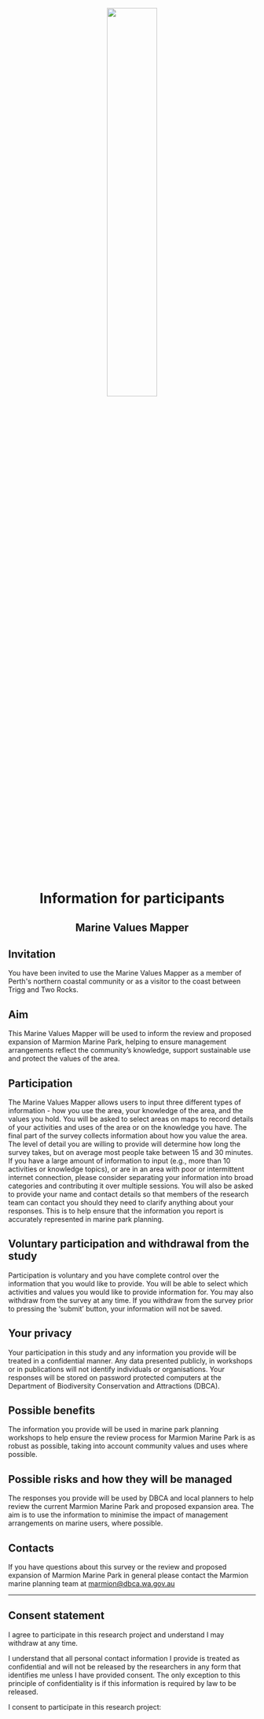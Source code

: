 <p style="text-align: center;"> <img src="dbca_logo2.png" width="45%" /> </p>

<h1><p style="text-align: center;"> Information for participants</p></h1>
<h2><p style="text-align: center;">Marine Values Mapper</p></h2>

## Invitation

You have been invited to use the Marine Values Mapper as a member of Perth's northern coastal community or as a visitor to the coast between Trigg and Two Rocks.

## Aim

This Marine Values Mapper will be used to inform the review and proposed expansion of Marmion Marine Park, helping to ensure management arrangements reflect the community’s knowledge, support sustainable use and protect the values of the area.

## Participation

The Marine Values Mapper allows users to input three different types of information - how you use the area, your knowledge of the area, and the values you hold. You will be asked to select areas on maps to record details of your activities and uses of the area or on the knowledge you have. The final part of the survey collects information about how you value the area. The level of detail you are willing to provide will determine how long the survey takes, but on average most people take between 15 and 30 minutes. If you have a large amount of information to input (e.g., more than 10 activities or knowledge topics), or are in an area with poor or intermittent internet connection, please consider separating your information into broad categories and contributing it over multiple sessions. You will also be asked to provide your name and contact details so that members of the research team can contact you should they need to clarify anything about your responses. This is to help ensure that the information you report is accurately represented in marine park planning.

## Voluntary participation and withdrawal from the study

Participation is voluntary and you have complete control over the information that you would like to provide. You will be able to select which activities and values you would like to provide information for. You may also withdraw from the survey at any time.  If you withdraw from the survey prior to pressing the ‘submit’ button, your information will not be saved. 

## Your privacy

Your participation in this study and any information you provide will be treated in a confidential manner. Any data presented publicly, in workshops or in publications will not identify individuals or organisations. Your responses will be stored on password protected computers at the Department of Biodiversity Conservation and Attractions (DBCA).

## Possible benefits

The information you provide will be used in marine park planning workshops to help ensure the review process for Marmion Marine Park is as robust as possible,  taking into account community values and uses where possible. 



## Possible risks and how they will be managed

The responses you provide will be used by DBCA and local planners to help review the current Marmion Marine Park and proposed expansion area.  The aim is to use the information to minimise the impact of management arrangements on marine users, where possible. 

## Contacts

If you have questions about this survey or the review and proposed expansion of Marmion Marine Park in general please contact the Marmion marine planning team at marmion@dbca.wa.gov.au

---

## Consent statement

I agree to participate in this research project and understand I may withdraw at any time. 

I understand that all personal contact information  I provide is treated as confidential and will not be released by the researchers in any form that identifies me unless I have provided consent. The only exception to this principle of confidentiality is if this information is required by law to be released.

I consent to participate in this research project: